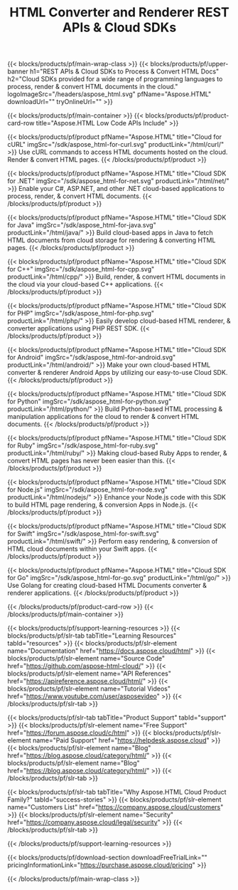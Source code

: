 ﻿---
title: HTML Converter and Renderer REST APIs & Cloud SDKs 
description: Cloud SDKs provided for a wide range of programming languages to process, render & convert HTML documents in the cloud 
weight: 10
url: /family
---

{{< blocks/products/pf/main-wrap-class >}}
{{< blocks/products/pf/upper-banner h1="REST APIs & Cloud SDKs to Process & Convert HTML Docs" h2="Cloud SDKs provided for a wide range of programming languages to process, render & convert HTML documents in the cloud." logoImageSrc="/headers/aspose_html.svg" pfName="Aspose.HTML" downloadUrl="" tryOnlineUrl="" >}}

{{< blocks/products/pf/main-container >}}
{{< blocks/products/pf/product-card-row title="Aspose.HTML Low Code APIs Include" >}}

{{< blocks/products/pf/product pfName="Aspose.HTML" title="Cloud for cURL" imgSrc="/sdk/aspose_html-for-curl.svg" productLink="/html/curl/" >}}
Use cURL commands to access HTML documents hosted on the cloud. Render & convert HTML pages.
{{< /blocks/products/pf/product >}}

{{< blocks/products/pf/product pfName="Aspose.HTML" title="Cloud SDK for .NET" imgSrc="/sdk/aspose_html-for-net.svg" productLink="/html/net/" >}}
Enable your C#, ASP.NET, and other .NET cloud-based applications to process, render, & convert HTML documents.
{{< /blocks/products/pf/product >}}

{{< blocks/products/pf/product pfName="Aspose.HTML" title="Cloud SDK for Java" imgSrc="/sdk/aspose_html-for-java.svg" productLink="/html/java/" >}}
Build cloud-based apps in Java to fetch HTML documents from cloud storage for rendering & converting HTML pages.
{{< /blocks/products/pf/product >}}

{{< blocks/products/pf/product pfName="Aspose.HTML" title="Cloud SDK for C++" imgSrc="/sdk/aspose_html-for-cpp.svg" productLink="/html/cpp/" >}}
Build, render, & convert HTML documents in the cloud via your cloud-based C++ applications.
{{< /blocks/products/pf/product >}}

{{< blocks/products/pf/product pfName="Aspose.HTML" title="Cloud SDK for PHP" imgSrc="/sdk/aspose_html-for-php.svg" productLink="/html/php/" >}}
Easily develop cloud-based HTML renderer, & converter applications using PHP REST SDK.
{{< /blocks/products/pf/product >}}

{{< blocks/products/pf/product pfName="Aspose.HTML" title="Cloud SDK for Android" imgSrc="/sdk/aspose_html-for-android.svg" productLink="/html/android/" >}}
Make your own cloud-based HTML converter & renderer Android Apps by utilizing our easy-to-use Cloud SDK.
{{< /blocks/products/pf/product >}}

{{< blocks/products/pf/product pfName="Aspose.HTML" title="Cloud SDK for Python" imgSrc="/sdk/aspose_html-for-python.svg" productLink="/html/python/" >}}
Build Python-based HTML processing & manipulation applications for the cloud to render & convert HTML documents.
{{< /blocks/products/pf/product >}}

{{< blocks/products/pf/product pfName="Aspose.HTML" title="Cloud SDK for Ruby" imgSrc="/sdk/aspose_html-for-ruby.svg" productLink="/html/ruby/" >}}
Making cloud-based Ruby Apps to render, & convert HTML pages has never been easier than this.
{{< /blocks/products/pf/product >}}

{{< blocks/products/pf/product pfName="Aspose.HTML" title="Cloud SDK for Node.js" imgSrc="/sdk/aspose_html-for-node.svg" productLink="/html/nodejs/" >}}
Enhance your Node.js code with this SDK to build HTML page rendering, & conversion Apps in Node.js.
{{< /blocks/products/pf/product >}}

{{< blocks/products/pf/product pfName="Aspose.HTML" title="Cloud SDK for Swift" imgSrc="/sdk/aspose_html-for-swift.svg" productLink="/html/swift/" >}}
Perform easy rendering, & conversion of HTML cloud documents within your Swift apps.
{{< /blocks/products/pf/product >}}

{{< blocks/products/pf/product pfName="Aspose.HTML" title="Cloud SDK for Go" imgSrc="/sdk/aspose_html-for-go.svg" productLink="/html/go/" >}}
Use Golang for creating cloud-based HTML Documents converter & renderer applications.
{{< /blocks/products/pf/product >}}

{{< /blocks/products/pf/product-card-row >}}
{{< /blocks/products/pf/main-container >}}

{{< blocks/products/pf/support-learning-resources >}}
{{< blocks/products/pf/slr-tab tabTitle="Learning Resources" tabId="resources" >}}
{{< blocks/products/pf/slr-element name="Documentation" href="https://docs.aspose.cloud/html" >}}
{{< blocks/products/pf/slr-element name="Source Code" href="https://github.com/aspose-html-cloud/" >}}
{{< blocks/products/pf/slr-element name="API References" href="https://apireference.aspose.cloud/html/" >}}
{{< blocks/products/pf/slr-element name="Tutorial Videos" href="https://www.youtube.com/user/asposevideo" >}}
{{< /blocks/products/pf/slr-tab >}}

{{< blocks/products/pf/slr-tab tabTitle="Product Support" tabId="support" >}}
{{< blocks/products/pf/slr-element name="Free Support" href="https://forum.aspose.cloud/c/html" >}}
{{< blocks/products/pf/slr-element name="Paid Support" href="https://helpdesk.aspose.cloud" >}}
{{< blocks/products/pf/slr-element name="Blog" href="https://blog.aspose.cloud/category/html/" >}}
{{< blocks/products/pf/slr-element name="Blog" href="https://blog.aspose.cloud/category/html/" >}}
{{< /blocks/products/pf/slr-tab >}}

{{< blocks/products/pf/slr-tab tabTitle="Why Aspose.HTML Cloud Product Family?" tabId="success-stories" >}}
{{< blocks/products/pf/slr-element name="Customers List" href="https://company.aspose.cloud/customers" >}}
{{< blocks/products/pf/slr-element name="Security" href="https://company.aspose.cloud/legal/security" >}}
{{< /blocks/products/pf/slr-tab >}}

{{< /blocks/products/pf/support-learning-resources >}}

{{< blocks/products/pf/download-section downloadFreeTrialLink="" pricingInformationLink="https://purchase.aspose.cloud/pricing" >}}

{{< /blocks/products/pf/main-wrap-class >}}
